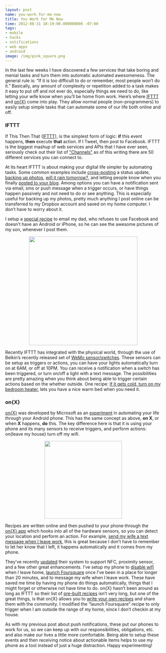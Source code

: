 ```yaml
---
layout: post
name: you-work-for-me-now
title: You Work for Me Now
time: 2012-08-31 10:19:00.000000000 -07:00
tags:
- mobile
- hacks
- notifications
- web apps
- android
image: /img/pink_square.png
---
```


In the last few weeks I have discovered a few services that take boring and 
menial tasks and turn them into automatic automated awesomeness. The general 
rule is: “If it is too difficult to do or remember, most people won’t do it.” 
Basically, any amount of complexity or repetition added to a task makes it easy 
to put off and not ever do, especially things we need to do, like letting your 
wife know when you’ll be home from work. Here’s where [IFTTT](http://ifttt.com/) 
and [on{X}](http://onx.ms/) come into play. They allow normal people 
(non-programmers) to easily setup simple tasks that can automate some of our 
life both online and off.

### IFTTT

If This Then That ([IFTTT](http://ifttt.com)), is the simplest form of logic: __if__ this event happens, __then__ execute __that__ action. If I Tweet, then post to Facebook. IFTTT is the biggest mashup of web services and APIs that I have ever seen, seriously check out their list of ["Channels"](https://ifttt.com/channels) as of this writing there are 50 different services you can connect to.

At its heart IFTTT is about making your digital life simpler by automating tasks. Some common examples include [cross-posting](https://ifttt.com/recipes/search?q=crosspost) a status update, [backing up photos](https://ifttt.com/recipes/search?q=photos), [will it rain tomorrow?](https://ifttt.com/recipes/search?q=rain), and letting people know when you finally [posted to your blog](https://ifttt.com/recipes/search?q=blog). Among options you can have a notification sent via email, sms or push message when a trigger occurs, or have things happen passively and not need to do or see anything. This is especially useful for backing up my photos, pretty much anything I post online can be transferred to my Dropbox account and saved on my home computer. I don’t have to worry about it.

I setup a [special recipe](https://ifttt.com/recipes/54001) to email my dad, who refuses to use Facebook and doesn't have an Android or iPhone, so he can see the awesome pictures of my son, whenever I post them.

<div style="text-align:center; margin-bottom:10px;">
    <img src="http://3.bp.blogspot.com/-s9iW8c8jGvQ/UED0eOlUDwI/AAAAAAAAMn4/kkXdnU2YuJI/s1600/ifttt_email_dad_instagram.png" style="width: 350px;" />
</div>

Recently IFTTT has integrated with the physical world, through the use of Belkin’s recently released set of [WeMo sensor/switches](http://www.theverge.com/2012/6/20/3101746/ifttt-website-redesign-belkin-wemo-switch-motion). These sensors can be setup as triggers or actions, you can have your lights automatically turn on at 6AM, or off at 10PM. You can receive a notification when a switch has been triggered, or turn on/off a light with a text message. The possibilities are pretty amazing when you think about being able to trigger certain actions based on the whether outside. One recipe: [If it gets cold, turn on my bedroom heater](https://ifttt.com/recipes/46031), lets you have a nice warm bed when you need it.

### on{X}
[on{X}](http://www.onx.ms/) was developed by Microsoft as an [experiment](http://www.droid-life.com/2012/06/05/microsoft-creates-onx-app-for-android-wants-to-automate-your-life/) in automating your life through your Android phone. This has the same concept as above, __on X__, or when __X__ happens, __do__ this. The key difference here is that it is using your phone and its many sensors to receive triggers, and perform actions: on{leave my house} turn off my wifi.  

<div style="text-align:center; margin-bottom:10px;">
<img border="0" style="width:250px;" src="http://3.bp.blogspot.com/-_Z0DFoZ9y1Q/UED0eqtnOoI/AAAAAAAAMoA/U-VYeDhn-bI/s320/onx_turn_off_wifi.png" />
</div>

Recipes are written online and then pushed to your phone through the [on{X} app](https://play.google.com/store/apps/details?id=com.microsoft.onx.app) which hooks into all of the hardware sensors, so you can detect your location and perform an action. For example, [send my wife a text message when I leave work](https://www.onx.ms/#!recipeEditPage?scriptId=geoFenceTextMsg), this is great because I don’t have to remember to let her know that I left, it happens automatically and it comes from my phone.

They’ve recently [updated](https://dev.onx.ms/2012/08/30/version-0-58-is-out/) their system to support NFC, proximity sensor, and a few other great enhancements. I’ve setup my phone to [disable wifi](https://www.onx.ms/#!recipeEditPage?scriptId=wiFiOnRegion) when I leave home, [launch Foursquare](https://www.onx.ms/#!recipeEditPage?scriptId=launchAppOnVisit) once I’ve been in a place for longer than 20 minutes, and to message my wife when I leave work. These have saved me time by having my phone do things automatically, things that I might forget or otherwise not have time to do. on{X} hasn’t been around as long as IFTTT so their list of [pre-built recipes](https://www.onx.ms/#recipesPage) isn’t very long, but one of the great things, is that on{X} allows you to [write your own recipes](https://www.onx.ms/#apiPage) and share them with the community. I modified the “launch Foursquare” recipe to only trigger when I am outside the range of my home, since I don’t checkin at my house.

As with my previous post about push notifications, these put our phones to work for us, so we can keep up with our responsibilities, obligations, etc. and also make our lives a little more comfortable. Being able to setup these events and then receiving notice about actionable items helps to use my phone as a tool instead of just a huge distraction. Happy experimenting!